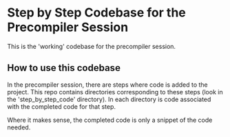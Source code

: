 # Step by Step Codebase for the Precompiler Session

This is the 'working' codebase for the precompiler session.

## How to use this codebase

In the precompiler session, there are steps where code is added to the project. This repo contains directories  corresponding to these steps (look in the 'step_by_step_code' directory). In each directory is code associated with the completed code for that step.

Where it makes sense, the completed code is only a snippet of the code needed.
